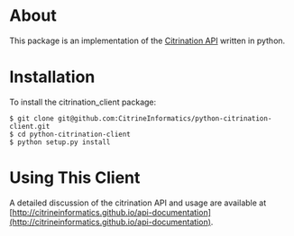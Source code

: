 # About

This package is an implementation of the [Citrination API](http://citrineinformatics.github.io/api-documentation) written in python.

# Installation

To install the citrination_client package:

```shell
$ git clone git@github.com:CitrineInformatics/python-citrination-client.git
$ cd python-citrination-client
$ python setup.py install
```

# Using This Client

A detailed discussion of the citrination API and usage are available at [http://citrineinformatics.github.io/api-documentation](http://citrineinformatics.github.io/api-documentation).
